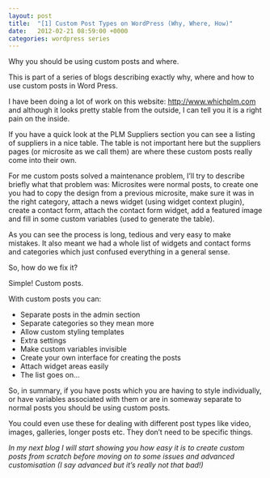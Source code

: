 ```yaml
---
layout: post
title:  "[1] Custom Post Types on WordPress (Why, Where, How)"
date:   2012-02-21 08:59:00 +0000
categories: wordpress series
---
```


Why you should be using custom posts and where.

This is part of a series of blogs describing exactly why, where and how to use custom posts in Word Press.

I have been doing a lot of work on this website: http://www.whichplm.com and although it looks pretty stable from the outside, I can tell you it is a right pain on the inside.

If you have a quick look at the PLM Suppliers section you can see a listing of suppliers in a nice table. The table is not important here but the suppliers pages (or microsite as we call them) are where these custom posts really come into their own.

For me custom posts solved a maintenance problem, I’ll try to describe briefly what that problem was:
Microsites were normal posts, to create one you had to copy the design from a previous microsite, make sure it was in the right category, attach a news widget (using widget context plugin), create a contact form, attach the contact form widget, add a featured image and fill in some custom variables (used to generate the table).

As you can see the process is long, tedious and very easy to make mistakes. It also meant we had a whole list of widgets and contact forms and categories which just confused everything in a general sense.

So, how do we fix it?

Simple! Custom posts.

With custom posts you can:

* Separate posts in the admin section
* Separate categories so they mean more
* Allow custom styling templates
* Extra settings
* Make custom variables invisible
* Create your own interface for creating the posts
* Attach widget areas easily
* The list goes on…

So, in summary, if you have posts which you are having to style individually, or have variables associated with them or are in someway separate to normal posts you should be using custom posts.

You could even use these for dealing with different post types like video, images, galleries, longer posts etc. They don’t need to be specific things.

*In my next blog I will start showing you how easy it is to create custom posts from scratch before moving on to some issues and advanced customisation (I say advanced but it’s really not that bad!)*
